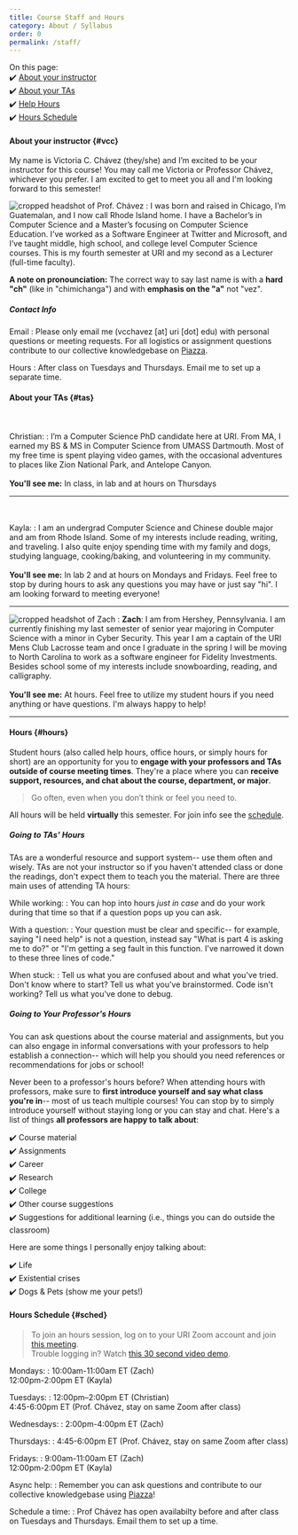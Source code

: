 ```yaml
---
title: Course Staff and Hours
category: About / Syllabus
order: 0
permalink: /staff/
---
```

On this page:  
✔️ [About your instructor](#vcc)  
✔️ [About your TAs](#tas)  
✔️ [Help Hours](#hours)  
✔️ [Hours Schedule](#sched)

#### About your instructor {#vcc}
My name is Victoria C. Chávez (they/she) and I’m excited to be your instructor for this course! You may call me Victoria or Professor Chávez, whichever you prefer. I am excited to get to meet you all and I'm looking forward to this semester!

![cropped headshot of Prof. Chávez](/2-about/imgs/vcc.jpg)
: I was born and raised in Chicago, I’m Guatemalan, and I now call Rhode Island home. I have a Bachelor’s in Computer Science and a Master’s focusing on Computer Science Education. I’ve worked as a Software Engineer at Twitter and Microsoft, and I’ve taught middle, high school, and college level Computer Science courses. This is my fourth semester at URI and my second as a Lecturer (full-time faculty).

**A note on pronounciation:** The correct way to say last name is with a **hard "ch"** (like in "chimichanga") and with **emphasis on the "a"** not "vez".

##### Contact Info

Email
: Please only email me (vcchavez [at] uri [dot] edu) with personal questions or meeting requests. For all logistics or assignment questions contribute to our collective knowledgebase on [Piazza]( https://piazza.com/uri/spring2021/csc212/).

Hours
: After class on Tuesdays and Thursdays. Email me to set up a separate time.

#### About your TAs {#tas}
<br><br>Christian:
: I’m a Computer Science PhD candidate here at URI. From MA, I earned my BS & MS in Computer Science from UMASS Dartmouth. Most of my free time is spent playing video games, with the occasional adventures to places like Zion National Park, and Antelope Canyon.
<br><br>
**You'll see me:** In class, in lab and at hours on Thursdays

---

<br><br>Kayla:
: I am an undergrad Computer Science and Chinese double major and am from Rhode Island. Some of my interests include reading, writing, and traveling. I also quite enjoy spending time with my family and dogs, studying language, cooking/baking, and volunteering in my community.
<br><br>
**You'll see me:** In lab 2 and at hours on Mondays and Fridays. Feel free to stop by during hours to ask any questions you may have or just say "hi". I am looking forward to meeting everyone!

---

![cropped headshot of Zach](/2-about/imgs/zach.jpg) 
: **Zach**: I am from Hershey, Pennsylvania. I am currently finishing my last semester of senior year majoring in Computer Science with a minor in Cyber Security. This year I am a captain of the URI Mens Club Lacrosse team and once I graduate in the spring I will be moving to North Carolina to work as a software engineer for Fidelity Investments. Besides school some of my interests include snowboarding, reading, and calligraphy. 
<br><br>
**You'll see me:** At hours. Feel free to utilize my student hours if you need anything or have questions. I'm always happy to help!

---

#### Hours {#hours}
Student hours (also called help hours, office hours, or simply hours for short) are an opportunity for you to **engage with your professors and TAs outside of course meeting times**. They're a place where you can **receive support, resources, and chat about the course, department, or major**. 

> Go often, even when you don’t think or feel you need to.

All hours will be held **virtually** this semester. For join info see the [schedule](#sched).

##### Going to TAs' Hours
TAs are a wonderful resource and support system-- use them often and wisely. TAs are not your instructor so if you haven't attended class or done the readings, don't expect them to teach you the material. There are three main uses of attending TA hours:

While working:
: You can hop into hours *just in case* and do your work during that time so that if a question pops up you can ask.

With a question:
: Your question must be clear and specific-- for example, saying "I need help" is not a question, instead say "What is part 4 is asking me to do?" or "I'm getting a seg fault in this function. I've narrowed it down to these three lines of code."

When stuck:
: Tell us what you are confused about and what you've tried. Don't know where to start? Tell us what you've brainstormed. Code isn't working? Tell us what you've done to debug.

##### Going to Your Professor's Hours
You can ask questions about the course material and assignments, but you can also engage in informal conversations with your professors to help establish a connection-- which will help you should you need references or recommendations for jobs or school! 

Never been to a professor's hours before? When attending hours with professors, make sure to **first introduce yourself and say what class you're in**-- most of us teach multiple courses! You can stop by to simply introduce yourself without staying long or you can stay and chat. Here's a list of things **all professors are happy to talk about**:

✔️ Course material  
✔️ Assignments  
✔️ Career  
✔️ Research  
✔️ College  
✔️ Other course suggestions  
✔️ Suggestions for additional learning (i.e., things you can do outside the classroom)  

Here are some things I personally enjoy talking about:

✔️ Life  
✔️ Existential crises  
✔️ Dogs & Pets (show me your pets!)

#### Hours Schedule {#sched}
> To join an hours session, log on to your URI Zoom account and join [this meeting](https://uri-edu.zoom.us/j/99113409560?pwd=TjlDdmo5cFNzYWozMXJHSGtaZm1TQT09).  
Trouble logging in? Watch [this 30 second video demo](https://youtu.be/XYM-nMXAiRY).

Mondays:
: 10:00am-11:00am ET (Zach)  
12:00pm-2:00pm ET (Kayla)

Tuesdays:
: 12:00pm–2:00pm ET (Christian)  
4:45-6:00pm ET (Prof. Chávez, stay on same Zoom after class)

Wednesdays:
: 2:00pm-4:00pm ET (Zach)

Thursdays:
: 4:45-6:00pm ET (Prof. Chávez, stay on same Zoom after class)

Fridays:
: 9:00am-11:00am ET (Zach)  
12:00pm-2:00pm ET (Kayla)

Async help:
: Remember you can ask questions and contribute to our collective knowledgebase using [Piazza](https://piazza.com/uri/spring2021/csc212)!

Schedule a time:
: Prof Chávez has open availabilty before and after class on Tuesdays and Thursdays. Email them to set up a time.